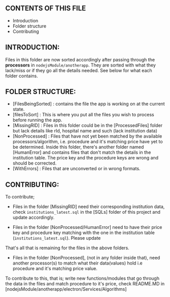 CONTENTS OF THIS FILE
---------------------

 * Introduction
 * Folder structure
 * Contributing
 
 INTRODUCTION:
 -------------
 Files in this folder are now sorted accordingly after passing through
 the **processors** in `nodejsModule/anotherapp`. They are sorted
 with what they lack/miss or if they go all the details needed.
 See below for what each folder contains.
 
 FOLDER STRUCTURE:
 ----------------
 * [FilesBeingSorted] : contains the file the app is working on at the current state.
 * [filesToSort] : This is where you put all the files you wish to process before running the app.
 * [MissingRID] : Files in this folder could be in the [ProcessedFiles] folder but lack details
 like rId, hospital name and such (lack institution data)
 * [NonProcessed] : Files that have not yet been matched by the available processors/algorithm,
 i.e. procedure and it's matching price have yet to be determined.
 Inside this folder, there's another folder named [HumanError] and contains files that don't
 match the details in the institution table. The price key and the procedure keys are wrong and
 should be corrected.
 * [WithErrors] : Files that are unconverted or in wrong formats.
 
 CONTRIBUTING:
 -------------
 To contribute;
 * Files in the folder [MissingRID] need their corresponding institution data, check `institutions_latest.sql`
 in the [SQLs] folder of this project and update accordingly.
 
 * Files in the folder [NonProcessed/HumanError] need to have their price key and procedure key
 matching with the one in the institution table (`institutions_latest.sql`). Please update
 
 That's all that is remaining for the files in the above folders.
 
 * Files in the folder [NonProcessed], (not in any folder inside that), need another processor(s)
 to match what their data(values) hold i.e procedure and it's matching price value.
 
 To contribute to this, that is; write new functions/modules that go through the data in the files
 and match procedure to it's price, check README.MD in [nodejsModule/anotherapp/electron/Services/Algorithms]
 